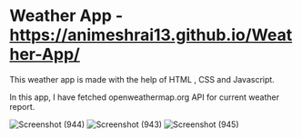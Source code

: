 # Weather App - https://animeshrai13.github.io/Weather-App/

This weather app is made with the help of HTML , CSS and Javascript.

In this app, I have fetched openweathermap.org API for current weather report.

![Screenshot (944)](https://user-images.githubusercontent.com/81522508/133996642-05bc7f7f-6144-4082-bc8c-deab7f1913fe.png)
![Screenshot (943)](https://user-images.githubusercontent.com/81522508/133996752-18360244-aff0-4d76-8854-30ed8adab892.png)
![Screenshot (945)](https://user-images.githubusercontent.com/81522508/133996846-34e034cd-fe7b-4a70-91a2-87d7c661ed16.png)


